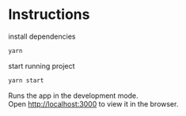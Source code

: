 # Instructions

install dependencies
  ```sh
  yarn
  ```

start running project 
```sh
yarn start
```

Runs the app in the development mode.\
Open [http://localhost:3000](http://localhost:3000) to view it in the browser.


